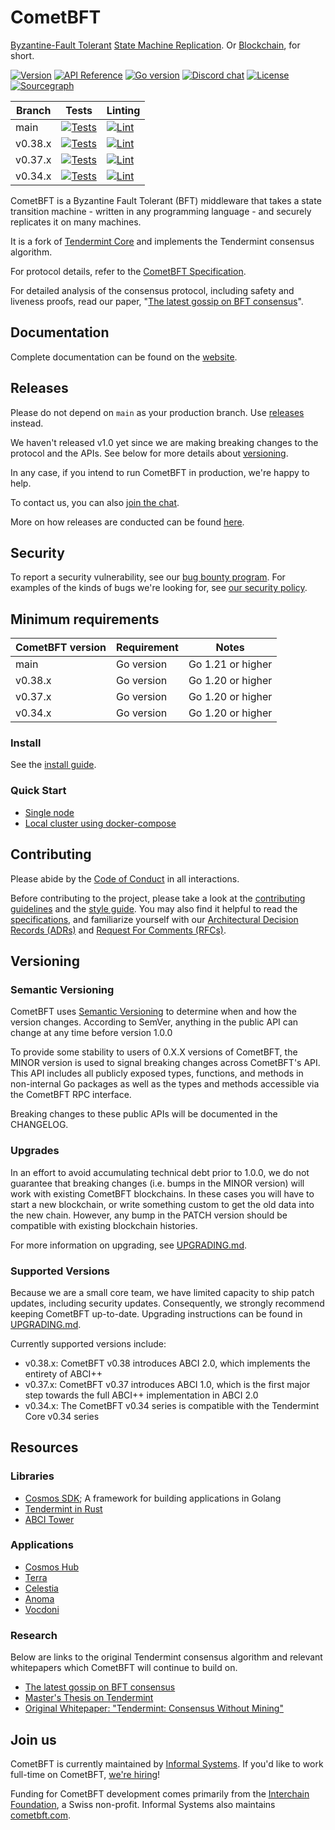 # CometBFT

[Byzantine-Fault Tolerant][bft] [State Machine Replication][smr]. Or
[Blockchain], for short.

[![Version][version-badge]][version-url]
[![API Reference][api-badge]][api-url]
[![Go version][go-badge]][go-url]
[![Discord chat][discord-badge]][discord-url]
[![License][license-badge]][license-url]
[![Sourcegraph][sg-badge]][sg-url]

| Branch  | Tests                                          | Linting                                     |
|---------|------------------------------------------------|---------------------------------------------|
| main    | [![Tests][tests-badge]][tests-url]             | [![Lint][lint-badge]][lint-url]             |
| v0.38.x | [![Tests][tests-badge-v038x]][tests-url-v038x] | [![Lint][lint-badge-v038x]][lint-url-v038x] |
| v0.37.x | [![Tests][tests-badge-v037x]][tests-url-v037x] | [![Lint][lint-badge-v037x]][lint-url-v037x] |
| v0.34.x | [![Tests][tests-badge-v034x]][tests-url-v034x] | [![Lint][lint-badge-v034x]][lint-url-v034x] |

CometBFT is a Byzantine Fault Tolerant (BFT) middleware that takes a
state transition machine - written in any programming language - and securely
replicates it on many machines.

It is a fork of [Tendermint Core][tm-core] and implements the Tendermint
consensus algorithm.

For protocol details, refer to the [CometBFT Specification](./spec/README.md).

For detailed analysis of the consensus protocol, including safety and liveness
proofs, read our paper, "[The latest gossip on BFT
consensus](https://arxiv.org/abs/1807.04938)".

## Documentation

Complete documentation can be found on the
[website](https://docs.cometbft.com/).

## Releases

Please do not depend on `main` as your production branch. Use
[releases](https://github.com/cometbft/cometbft/releases) instead.

We haven't released v1.0 yet
since we are making breaking changes to the protocol and the APIs. See below for
more details about [versioning](#versioning).

In any case, if you intend to run CometBFT in production, we're happy to help.

To contact us, you can also
[join the chat](https://discord.com/channels/669268347736686612/669283915743232011).

More on how releases are conducted can be found [here](./RELEASES.md).

## Security

To report a security vulnerability, see our [bug bounty
program](https://hackerone.com/cosmos). For examples of the kinds of bugs we're
looking for, see [our security policy](SECURITY.md).

## Minimum requirements

| CometBFT version | Requirement | Notes             |
|------------------|-------------|-------------------|
| main             | Go version  | Go 1.21 or higher |
| v0.38.x          | Go version  | Go 1.20 or higher |
| v0.37.x          | Go version  | Go 1.20 or higher |
| v0.34.x          | Go version  | Go 1.20 or higher |

### Install

See the [install guide](./docs/guides/install.md).

### Quick Start

- [Single node](./docs/guides/quick-start.md)
- [Local cluster using docker-compose](./docs/networks/docker-compose.md)

## Contributing

Please abide by the [Code of Conduct](CODE_OF_CONDUCT.md) in all interactions.

Before contributing to the project, please take a look at the [contributing
guidelines](CONTRIBUTING.md) and the [style guide](STYLE_GUIDE.md). You may also
find it helpful to read the [specifications](./spec/README.md), and familiarize
yourself with our [Architectural Decision Records
(ADRs)](./docs/architecture/README.md) and [Request For Comments
(RFCs)](./docs/rfc/README.md).

## Versioning

### Semantic Versioning

CometBFT uses [Semantic Versioning](http://semver.org/) to determine when and
how the version changes. According to SemVer, anything in the public API can
change at any time before version 1.0.0

To provide some stability to users of 0.X.X versions of CometBFT, the MINOR
version is used to signal breaking changes across CometBFT's API. This API
includes all publicly exposed types, functions, and methods in non-internal Go
packages as well as the types and methods accessible via the CometBFT RPC
interface.

Breaking changes to these public APIs will be documented in the CHANGELOG.

### Upgrades

In an effort to avoid accumulating technical debt prior to 1.0.0, we do not
guarantee that breaking changes (i.e. bumps in the MINOR version) will work with
existing CometBFT blockchains. In these cases you will have to start a new
blockchain, or write something custom to get the old data into the new chain.
However, any bump in the PATCH version should be compatible with existing
blockchain histories.

For more information on upgrading, see [UPGRADING.md](./UPGRADING.md).

### Supported Versions

Because we are a small core team, we have limited capacity to ship patch
updates, including security updates. Consequently, we strongly recommend keeping
CometBFT up-to-date. Upgrading instructions can be found in
[UPGRADING.md](./UPGRADING.md).

Currently supported versions include:

- v0.38.x: CometBFT v0.38 introduces ABCI 2.0, which implements the entirety of
  ABCI++
- v0.37.x: CometBFT v0.37 introduces ABCI 1.0, which is the first major step
  towards the full ABCI++ implementation in ABCI 2.0
- v0.34.x: The CometBFT v0.34 series is compatible with the Tendermint Core
  v0.34 series

## Resources

### Libraries

- [Cosmos SDK](http://github.com/cosmos/cosmos-sdk); A framework for building
  applications in Golang
- [Tendermint in Rust](https://github.com/informalsystems/tendermint-rs)
- [ABCI Tower](https://github.com/penumbra-zone/tower-abci)

### Applications

- [Cosmos Hub](https://hub.cosmos.network/)
- [Terra](https://www.terra.money/)
- [Celestia](https://celestia.org/)
- [Anoma](https://anoma.network/)
- [Vocdoni](https://developer.vocdoni.io/)

### Research

Below are links to the original Tendermint consensus algorithm and relevant
whitepapers which CometBFT will continue to build on.

- [The latest gossip on BFT consensus](https://arxiv.org/abs/1807.04938)
- [Master's Thesis on Tendermint](https://atrium.lib.uoguelph.ca/xmlui/handle/10214/9769)
- [Original Whitepaper: "Tendermint: Consensus Without Mining"](https://tendermint.com/static/docs/tendermint.pdf)

## Join us

CometBFT is currently maintained by [Informal
Systems](https://informal.systems). If you'd like to work full-time on CometBFT,
[we're hiring](https://informal.systems/careers)!

Funding for CometBFT development comes primarily from the [Interchain
Foundation](https://interchain.io), a Swiss non-profit. Informal Systems also
maintains [cometbft.com](https://cometbft.com).

[bft]: https://en.wikipedia.org/wiki/Byzantine_fault_tolerance
[smr]: https://en.wikipedia.org/wiki/State_machine_replication
[Blockchain]: https://en.wikipedia.org/wiki/Blockchain
[version-badge]: https://img.shields.io/github/v/release/cometbft/cometbft.svg
[version-url]: https://github.com/cometbft/cometbft/releases/latest
[api-badge]: https://camo.githubusercontent.com/915b7be44ada53c290eb157634330494ebe3e30a/68747470733a2f2f676f646f632e6f72672f6769746875622e636f6d2f676f6c616e672f6764646f3f7374617475732e737667
[api-url]: https://pkg.go.dev/github.com/cometbft/cometbft
[go-badge]: https://img.shields.io/badge/go-1.21-blue.svg
[go-url]: https://github.com/moovweb/gvm
[discord-badge]: https://img.shields.io/discord/669268347736686612.svg
[discord-url]: https://discord.gg/cosmosnetwork
[license-badge]: https://img.shields.io/github/license/cometbft/cometbft.svg
[license-url]: https://github.com/cometbft/cometbft/blob/main/LICENSE
[sg-badge]: https://sourcegraph.com/github.com/cometbft/cometbft/-/badge.svg
[sg-url]: https://sourcegraph.com/github.com/cometbft/cometbft?badge
[tests-url]: https://github.com/cometbft/cometbft/actions/workflows/tests.yml
[tests-url-v038x]: https://github.com/cometbft/cometbft/actions/workflows/tests.yml?query=branch%3Av0.38.x
[tests-url-v037x]: https://github.com/cometbft/cometbft/actions/workflows/tests.yml?query=branch%3Av0.37.x
[tests-url-v034x]: https://github.com/cometbft/cometbft/actions/workflows/tests.yml?query=branch%3Av0.34.x
[tests-badge]: https://github.com/cometbft/cometbft/actions/workflows/tests.yml/badge.svg?branch=main
[tests-badge-v038x]: https://github.com/cometbft/cometbft/actions/workflows/tests.yml/badge.svg?branch=v0.38.x
[tests-badge-v037x]: https://github.com/cometbft/cometbft/actions/workflows/tests.yml/badge.svg?branch=v0.37.x
[tests-badge-v034x]: https://github.com/cometbft/cometbft/actions/workflows/tests.yml/badge.svg?branch=v0.34.x
[lint-badge]: https://github.com/cometbft/cometbft/actions/workflows/lint.yml/badge.svg?branch=main
[lint-badge-v034x]: https://github.com/cometbft/cometbft/actions/workflows/lint.yml/badge.svg?branch=v0.34.x
[lint-badge-v037x]: https://github.com/cometbft/cometbft/actions/workflows/lint.yml/badge.svg?branch=v0.37.x
[lint-badge-v038x]: https://github.com/cometbft/cometbft/actions/workflows/lint.yml/badge.svg?branch=v0.38.x
[lint-url]: https://github.com/cometbft/cometbft/actions/workflows/lint.yml
[lint-url-v034x]: https://github.com/cometbft/cometbft/actions/workflows/lint.yml?query=branch%3Av0.34.x
[lint-url-v037x]: https://github.com/cometbft/cometbft/actions/workflows/lint.yml?query=branch%3Av0.37.x
[lint-url-v038x]: https://github.com/cometbft/cometbft/actions/workflows/lint.yml?query=branch%3Av0.38.x
[tm-core]: https://github.com/tendermint/tendermint

